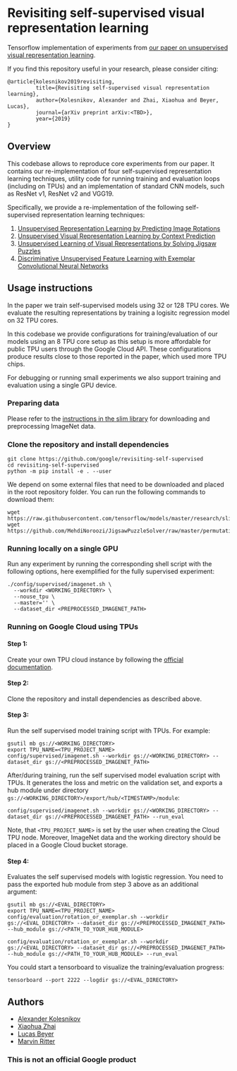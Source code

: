 # Revisiting self-supervised visual representation learning

Tensorflow implementation of experiments from
[our paper on unsupervised visual representation learning](http://arxiv.org).

If you find this repository useful in your research, please consider citing:

```
@article{kolesnikov2019revisiting,
         title={Revisiting self-supervised visual representation learning},
         author={Kolesnikov, Alexander and Zhai, Xiaohua and Beyer, Lucas},
         journal={arXiv preprint arXiv:<TBD>},
         year={2019}
}
```

## Overview

This codebase allows to reproduce core experiments from our paper. It contains
our re-implementation of four self-supervised representation learning
techniques, utility code for running training and evaluation loops (including on
TPUs) and an implementation of standard CNN models, such as ResNet v1, ResNet v2
and VGG19.

Specifically, we provide a re-implementation of the following self-supervised
representation learning techniques:

1.  [Unsupervised Representation Learning by Predicting Image Rotations](https://arxiv.org/abs/1803.07728)
2.  [Unsupervised Visual Representation Learning by Context Prediction](https://arxiv.org/abs/1505.05192)
3.  [Unsupervised Learning of Visual Representations by Solving Jigsaw Puzzles](https://arxiv.org/abs/1603.09246)
4.  [Discriminative Unsupervised Feature Learning with Exemplar Convolutional
    Neural Networks](https://arxiv.org/abs/1406.6909)

## Usage instructions

In the paper we train self-supervised models using 32 or 128 TPU cores. We
evaluate the resulting representations by training a logisitc regression model
on 32 TPU cores.

In this codebase we provide configurations for training/evaluation of our models
using an 8 TPU core setup as this setup is more affordable for public TPU users
through the Google Cloud API. These configurations produce results close to those
reported in the paper, which used more TPU chips.

For debugging or running small experiments we also support training and
evaluation using a single GPU device.

### Preparing data

Please refer to the
[instructions in the slim library](https://github.com/tensorflow/models/blob/master/research/inception/README.md#getting-started)
for downloading and preprocessing ImageNet data.

### Clone the repository and install dependencies

```
git clone https://github.com/google/revisiting-self-supervised
cd revisiting-self-supervised
python -m pip install -e . --user
```

We depend on some external files that need to be downloaded and placed in the
root repository folder. You can run the following commands to download them:

```
wget https://raw.githubusercontent.com/tensorflow/models/master/research/slim/preprocessing/inception_preprocessing.py
wget https://github.com/MehdiNoroozi/JigsawPuzzleSolver/raw/master/permutations_100_max.bin
```

### Running locally on a single GPU

Run any experiment by running the corresponding shell script with the following
options, here exemplified for the fully supervised experiment:

```
./config/supervised/imagenet.sh \
  --workdir <WORKING_DIRECTORY> \
  --nouse_tpu \
  --master='' \
  --dataset_dir <PREPROCESSED_IMAGENET_PATH>
```

### Running on Google Cloud using TPUs

#### Step 1:

Create your own TPU cloud instance by following the
[official documentation](https://cloud.google.com/tpu/).

#### Step 2:

Clone the repository and install dependencies as described above.

#### Step 3:

Run the self supervised model training script with TPUs. For example:

```
gsutil mb gs://<WORKING_DIRECTORY>
export TPU_NAME=<TPU_PROJECT_NAME>
config/supervised/imagenet.sh --workdir gs://<WORKING_DIRECTORY> --dataset_dir gs://<PREPROCESSED_IMAGENET_PATH>
```

After/during training, run the self supervised model evaluation script with
TPUs. It generates the loss and metric on the validation set, and exports a hub
module under directory `gs://<WORKING_DIRECTORY>/export/hub/<TIMESTAMP>/module`:

```
config/supervised/imagenet.sh --workdir gs://<WORKING_DIRECTORY> --dataset_dir gs://<PREPROCESSED_IMAGENET_PATH> --run_eval
```

Note, that `<TPU_PROJECT_NAME>` is set by the user when creating the Cloud TPU
node. Moreover, ImageNet data and the working directory should be placed in a
Google Cloud bucket storage.

#### Step 4:

Evaluates the self supervised models with logistic regression. You need to pass
the exported hub module from step 3 above as an additional argument:

```
gsutil mb gs://<EVAL_DIRECTORY>
export TPU_NAME=<TPU_PROJECT_NAME>
config/evaluation/rotation_or_exemplar.sh --workdir gs://<EVAL_DIRECTORY> --dataset_dir gs://<PREPROCESSED_IMAGENET_PATH> --hub_module gs://<PATH_TO_YOUR_HUB_MODULE>

config/evaluation/rotation_or_exemplar.sh --workdir gs://<EVAL_DIRECTORY> --dataset_dir gs://<PREPROCESSED_IMAGENET_PATH> --hub_module gs://<PATH_TO_YOUR_HUB_MODULE> --run_eval
```

You could start a tensorboard to visualize the training/evaluation progress:

```
tensorboard --port 2222 --logdir gs://<EVAL_DIRECTORY>
```

## Authors

- [Alexander Kolesnikov](https://github.com/kolesman)
- [Xiaohua Zhai](https://sites.google.com/site/xzhai89/)
- [Lucas Beyer](http://lucasb.eyer.be/)
- [Marvin Ritter](https://github.com/Marvin182)

### This is not an official Google product
